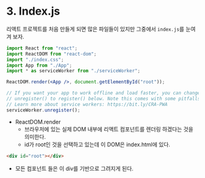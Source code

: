 # 3. Index.js

리액트 프로젝트를 처음 만들게 되면 많은 파일들이 있지만 그중에서 `index.js`를 눈여겨 보자.

```jsx
import React from "react";
import ReactDOM from "react-dom";
import "./index.css";
import App from "./App";
import * as serviceWorker from "./serviceWorker";

ReactDOM.render(<App />, document.getElementById("root"));

// If you want your app to work offline and load faster, you can change
// unregister() to register() below. Note this comes with some pitfalls.
// Learn more about service workers: https://bit.ly/CRA-PWA
serviceWorker.unregister();
```

-   ReactDOM.render
    -   브라우저에 있는 실제 DOM 내부에 리액트 컴포넌트를 렌더링 하겠다는 것을 의미한다.
    -   id가 root인 것을 선택하고 있는데 이 DOM은 index.html에 있다.

```html
<div id="root"></div>
```

-   모든 컴포넌트 들은 이 div를 기반으로 그려지게 된다.
